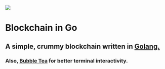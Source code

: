 ![](https://external-content.duckduckgo.com/iu/?u=https%3A%2F%2Fmiro.medium.com%2Fmax%2F1200%2F1*rVSxekKYPtyYtx5A9luNBw.png&f=1&nofb=1)
# Blockchain in Go
## A simple, crummy blockchain written in [Golang.](https://go.dev/)
### Also, [Bubble Tea](https://github.com/charmbracelet/bubbletea) for better terminal interactivity. 